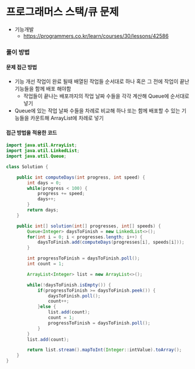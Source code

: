 프로그래머스 스택/큐 문제
=========================

-	기능개발
	-	https://programmers.co.kr/learn/courses/30/lessons/42586

### 풀이 방법

#### 문제 접근 방법

-	기능 개선 작업이 완료 될때 배열된 작업들 순서대로 하나 혹은 그 전에 작업이 끝난 기능들을 함께 배포 해야함
	-	작업들이 끝나는 배포까지의 작업 날짜 수들을 각각 계산해 Queue에 순서대로 넣기
-	Queue에 있는 작업 날짜 수들을 차례로 비교해 하나 또는 함께 배포할 수 있는 기능들을 카운트해 ArrayList에 차례로 넣기

#### 접근 방법을 적용한 코드

```java
import java.util.ArrayList;
import java.util.LinkedList;
import java.util.Queue;

class Solution {

    public int computeDays(int progress, int speed) {
        int days = 0;
        while(progress < 100) {
            progress += speed;
            days++;
        }
        return days;
    }

    public int[] solution(int[] progresses, int[] speeds) {
        Queue<Integer> daysToFinish = new LinkedList<>();
        for(int i = 0; i < progresses.length; i++) {
            daysToFinish.add(computeDays(progresses[i], speeds[i]));
        }

        int progressToFinish = daysToFinish.poll();
        int count = 1;

        ArrayList<Integer> list = new ArrayList<>();

        while(!daysToFinish.isEmpty()) {
            if(progressToFinish >= daysToFinish.peek()) {
                daysToFinish.poll();
                count++;
            }else {
                list.add(count);
                count = 1;
                progressToFinish = daysToFinish.poll();
            }
        }
        list.add(count);

        return list.stream().mapToInt(Integer::intValue).toArray();
    }
}
```
